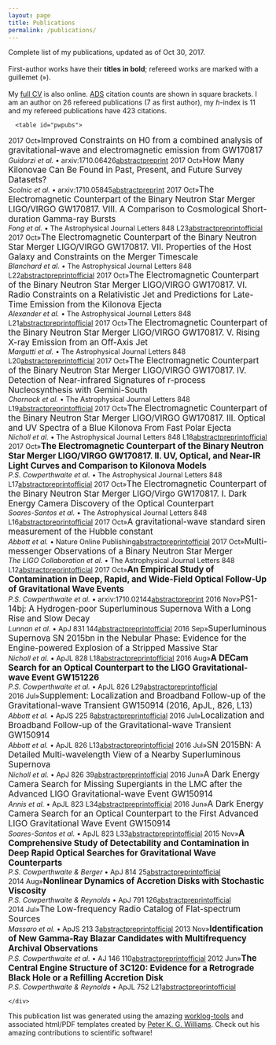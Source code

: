 ```yaml
---
layout: page
title: Publications
permalink: /publications/
---
```


<!-- This work is dedicated to the public domain. -->

<!-- Peter Williams' HTML template for a publications list

Unlike the LaTeX template, I can't use variables to parametrize my name and
info. I've marked text that needs updating with "XXX" comments.

Note that this list looks significantly different than the PDF publication
list. I feel that on the web it makes sense to take a different approach.

I also haven't spent as much time beautifying this page as I have the LaTeX
templates. My actual publication list is embedded in a Wordpress site that
does a bunch of the CSS fanciness automatically, and it'd be a lot of work to
extract all of that magic. -->



<html>
  <head>
    <meta http-equiv="Content-Type" content="text/html; charset=utf-8" />
    <title>Philip S. Cowperthwaite: Publications</title> <!--XXX-->
    <style type="text/css" media="all">
#container { width: 105%; margin: auto; }
#pwpubs { border-collapse: collapse; }
#pwpubs tr { vertical-align: top; border-top: 1px #777 solid; }
#pwpubs td { padding-bottom: 10px; }
#pwpubs_date { width: 12ex; }
#pwpubs_ref { width: 2ex; }
#pwpubs td.tauth { padding-right: 2ex; }
#pwpubs_ads, #pwpubs_arxiv, #pwpubs_doi, #pwpubs_direct { width: 10ex; }
.pwpubs_title { font-size: larger; }
.pwpubs_ftitle { font-size: larger; font-weight: bold; }
.pwpubs_auth { font-style: italic; }
    </style>
  </head>
  <body>
    <div id="container">
      <p>Complete list of my publications, updated as of
Oct 30, 2017.
      <br>
      <br>
      First-author works have their <span style="font-weight: bold">titles in
      bold</span>; refereed works are marked with a guillemet (»).
      <br>
      <br>
      My <a href="pscastro.com/cv">full CV</a> is also online.
<a href="http://labs.adsabs.harvard.edu/adsabs">ADS</a> citation counts are shown in square brackets. I am an author on 26
refereed publications (7 as first author), my <i>h</i>-index is
11 and my refereed publications have 423 citations.
      </p>

<!-- well this is less than ideal, but whatever. -->


      <table id="pwpubs">
  <col id="pwpubs_date" /> <col id="pwpubs_ref" /> <col id="pwpubs_tauth" />
  <col id="pwpubs_ads" /> <col id="pwpubs_arxiv" /> <col id="pwpubs_doi" /> <col id="pwpubs_direct" />
<tr><td>2017 Oct</td><td>»</td><td class="pwpubs_tauth"><span class="pwpubs_title">Improved Constraints on H0 from a combined analysis of gravitational-wave and electromagnetic emission from GW170817</span> <br><span class="pwpubs_auth">Guidorzi et al.</span> • arxiv:1710.06426</td><td><a href="http://adsabs.harvard.edu/abs/2017arXiv171006426G">abstract</a></td><td><a href="http://arxiv.org/abs/1710.06426">preprint</a></td><td></td><td></td></tr>
<tr><td>2017 Oct</td><td>»</td><td class="pwpubs_tauth"><span class="pwpubs_title">How Many Kilonovae Can Be Found in Past, Present, and Future Survey Datasets?</span> <br><span class="pwpubs_auth">Scolnic et al.</span> • arxiv:1710.05845</td><td><a href="http://adsabs.harvard.edu/abs/2017arXiv171005845S">abstract</a></td><td><a href="http://arxiv.org/abs/1710.05845">preprint</a></td><td></td><td></td></tr>
<tr><td>2017 Oct</td><td>»</td><td class="pwpubs_tauth"><span class="pwpubs_title">The Electromagnetic Counterpart of the Binary Neutron Star Merger LIGO/VIRGO GW170817. VIII. A Comparison to Cosmological Short-duration Gamma-ray Bursts</span> <br><span class="pwpubs_auth">Fong et al.</span> • The Astrophysical Journal Letters 848 L23</td><td><a href="http://adsabs.harvard.edu/abs/2017arXiv171005438F">abstract</a></td><td><a href="http://arxiv.org/abs/1710.05438">preprint</a></td><td><a href="http://dx.doi.org/10.3847/2041-8213/aa9018">official</a></td><td></td></tr>
<tr><td>2017 Oct</td><td>»</td><td class="pwpubs_tauth"><span class="pwpubs_title">The Electromagnetic Counterpart of the Binary Neutron Star Merger LIGO/VIRGO GW170817. VII. Properties of the Host Galaxy and Constraints on the Merger Timescale</span> <br><span class="pwpubs_auth">Blanchard et al.</span> • The Astrophysical Journal Letters 848 L22</td><td><a href="http://adsabs.harvard.edu/abs/2017arXiv171005458B">abstract</a></td><td><a href="http://arxiv.org/abs/1710.05458">preprint</a></td><td><a href="http://dx.doi.org/10.3847/2041-8213/aa905">official</a></td><td></td></tr>
<tr><td>2017 Oct</td><td>»</td><td class="pwpubs_tauth"><span class="pwpubs_title">The Electromagnetic Counterpart of the Binary Neutron Star Merger LIGO/VIRGO GW170817. VI. Radio Constraints on a Relativistic Jet and Predictions for Late-Time Emission from the Kilonova Ejecta</span> <br><span class="pwpubs_auth">Alexander et al.</span> • The Astrophysical Journal Letters 848 L21</td><td><a href="http://adsabs.harvard.edu/abs/2017arXiv171005457A">abstract</a></td><td><a href="http://arxiv.org/abs/1710.05457">preprint</a></td><td><a href="http://dx.doi.org/10.3847/2041-8213/aa905d">official</a></td><td></td></tr>
<tr><td>2017 Oct</td><td>»</td><td class="pwpubs_tauth"><span class="pwpubs_title">The Electromagnetic Counterpart of the Binary Neutron Star Merger LIGO/VIRGO GW170817. V. Rising X-ray Emission from an Off-Axis Jet</span> <br><span class="pwpubs_auth">Margutti et al.</span> • The Astrophysical Journal Letters 848 L20</td><td><a href="http://adsabs.harvard.edu/abs/2017arXiv171005431M">abstract</a></td><td><a href="http://arxiv.org/abs/1710.05431">preprint</a></td><td><a href="http://dx.doi.org/10.3847/2041-8213/aa9057">official</a></td><td></td></tr>
<tr><td>2017 Oct</td><td>»</td><td class="pwpubs_tauth"><span class="pwpubs_title">The Electromagnetic Counterpart of the Binary Neutron Star Merger LIGO/VIRGO GW170817. IV. Detection of Near-infrared Signatures of r-process Nucleosynthesis with Gemini-South</span> <br><span class="pwpubs_auth">Chornock et al.</span> • The Astrophysical Journal Letters 848 L19</td><td><a href="http://adsabs.harvard.edu/abs/2017arXiv171005454C">abstract</a></td><td><a href="http://arxiv.org/abs/1710.05454">preprint</a></td><td><a href="http://dx.doi.org/10.3847/2041-8213/aa905c">official</a></td><td></td></tr>
<tr><td>2017 Oct</td><td>»</td><td class="pwpubs_tauth"><span class="pwpubs_title">The Electromagnetic Counterpart of the Binary Neutron Star Merger LIGO/VIRGO GW170817. III. Optical and UV Spectra of a Blue Kilonova From Fast Polar Ejecta</span> <br><span class="pwpubs_auth">Nicholl et al.</span> • The Astrophysical Journal Letters 848 L18</td><td><a href="http://adsabs.harvard.edu/abs/2017arXiv171005456N">abstract</a></td><td><a href="http://arxiv.org/abs/1710.05456">preprint</a></td><td><a href="http://dx.doi.org/10.3847/2041-8213/aa9029">official</a></td><td></td></tr>
<tr><td>2017 Oct</td><td>»</td><td class="pwpubs_tauth"><span class="pwpubs_title"><b>The Electromagnetic Counterpart of the Binary Neutron Star Merger LIGO/VIRGO GW170817. II. UV, Optical, and Near-IR Light Curves and Comparison to Kilonova Models</b></span> <br><span class="pwpubs_auth">P.S. Cowperthwaite et al.</span> • The Astrophysical Journal Letters 848 L17</td><td><a href="http://adsabs.harvard.edu/abs/2017arXiv171005840C">abstract</a></td><td><a href="http://arxiv.org/abs/1710.05840">preprint</a></td><td><a href="http://dx.doi.org/10.3847/2041-8213/aa8fc7">official</a></td><td></td></tr>
<tr><td>2017 Oct</td><td>»</td><td class="pwpubs_tauth"><span class="pwpubs_title">The Electromagnetic Counterpart of the Binary Neutron Star Merger LIGO/Virgo GW170817. I. Dark Energy Camera Discovery of the Optical Counterpart</span> <br><span class="pwpubs_auth">Soares-Santos et al.</span> • The Astrophysical Journal Letters 848 L16</td><td><a href="http://adsabs.harvard.edu/abs/2017arXiv171005459S">abstract</a></td><td><a href="http://arxiv.org/abs/1710.05459">preprint</a></td><td><a href="http://dx.doi.org/10.3847/2041-8213/aa9059">official</a></td><td></td></tr>
<tr><td>2017 Oct</td><td>»</td><td class="pwpubs_tauth"><span class="pwpubs_title">A gravitational-wave standard siren measurement of the Hubble constant</span> <br><span class="pwpubs_auth">Abbott et al.</span> • Nature Online Publishing</td><td><a href="http://adsabs.harvard.edu/abs/2017arXiv171005835A">abstract</a></td><td><a href="http://arxiv.org/abs/1710.05835">preprint</a></td><td><a href="http://dx.doi.org/doi%3A10.1038/nature24471">official</a></td><td></td></tr>
<tr><td>2017 Oct</td><td>»</td><td class="pwpubs_tauth"><span class="pwpubs_title">Multi-messenger Observations of a Binary Neutron Star Merger</span> <br><span class="pwpubs_auth">The LIGO Collaboration et al.</span> • The Astrophysical Journal Letters 848 L12</td><td><a href="http://adsabs.harvard.edu/abs/2017arXiv171005833L">abstract</a></td><td><a href="http://arxiv.org/abs/1710.05833">preprint</a></td><td><a href="http://dx.doi.org/10.3847/2041-8213/aa91c9">official</a></td><td></td></tr>
<tr><td>2017 Oct</td><td>»</td><td class="pwpubs_tauth"><span class="pwpubs_title"><b>An Empirical Study of Contamination in Deep, Rapid, and Wide-Field Optical Follow-Up of Gravitational Wave Events</b></span> <br><span class="pwpubs_auth">P.S. Cowperthwaite et al.</span> • arxiv:1710.02144</td><td><a href="http://adsabs.harvard.edu/abs/2017arXiv171002144C">abstract</a></td><td><a href="http://arxiv.org/abs/1710.02144">preprint</a></td><td></td><td></td></tr>
<tr><td>2016 Nov</td><td>»</td><td class="pwpubs_tauth"><span class="pwpubs_title">PS1-14bj: A Hydrogen-poor Superluminous Supernova With a Long Rise and Slow Decay</span> <br><span class="pwpubs_auth">Lunnan et al.</span> • ApJ 831 144</td><td><a href="http://adsabs.harvard.edu/abs/2016ApJ...831..144L">abstract</a></td><td><a href="http://arxiv.org/abs/1605.05235">preprint</a></td><td><a href="http://dx.doi.org/10.3847/0004-637X/831/2/144">official</a></td><td></td></tr>
<tr><td>2016 Sep</td><td>»</td><td class="pwpubs_tauth"><span class="pwpubs_title">Superluminous Supernova SN 2015bn in the Nebular Phase: Evidence for the Engine-powered Explosion of a Stripped Massive Star</span> <br><span class="pwpubs_auth">Nicholl et al.</span> • ApJL 828 L18</td><td><a href="http://adsabs.harvard.edu/abs/2016ApJ...828L..18N">abstract</a></td><td><a href="http://arxiv.org/abs/1608.02995">preprint</a></td><td><a href="http://dx.doi.org/10.3847/2041-8205/828/2/L18">official</a></td><td></td></tr>
<tr><td>2016 Aug</td><td>»</td><td class="pwpubs_tauth"><span class="pwpubs_title"><b>A DECam Search for an Optical Counterpart to the LIGO Gravitational-wave Event GW151226</b></span> <br><span class="pwpubs_auth">P.S. Cowperthwaite et al.</span> • ApJL 826 L29</td><td><a href="http://adsabs.harvard.edu/abs/2016ApJ...826L..29C">abstract</a></td><td><a href="http://arxiv.org/abs/1606.04538">preprint</a></td><td><a href="http://dx.doi.org/10.3847/2041-8205/826/2/L29">official</a></td><td></td></tr>
<tr><td>2016 Jul</td><td>»</td><td class="pwpubs_tauth"><span class="pwpubs_title">Supplement: Localization and Broadband Follow-up of the Gravitational-wave Transient GW150914 (2016, ApJL, 826, L13)</span> <br><span class="pwpubs_auth">Abbott et al.</span> • ApJS 225 8</td><td><a href="http://adsabs.harvard.edu/abs/2016ApJS..225....8A">abstract</a></td><td><a href="http://arxiv.org/abs/1604.07864">preprint</a></td><td><a href="http://dx.doi.org/10.3847/0067-0049/225/1/8">official</a></td><td></td></tr>
<tr><td>2016 Jul</td><td>»</td><td class="pwpubs_tauth"><span class="pwpubs_title">Localization and Broadband Follow-up of the Gravitational-wave Transient GW150914</span> <br><span class="pwpubs_auth">Abbott et al.</span> • ApJL 826 L13</td><td><a href="http://adsabs.harvard.edu/abs/2016ApJ...826L..13A">abstract</a></td><td><a href="http://arxiv.org/abs/1602.08492">preprint</a></td><td><a href="http://dx.doi.org/10.3847/2041-8205/826/1/L13">official</a></td><td></td></tr>
<tr><td>2016 Jul</td><td>»</td><td class="pwpubs_tauth"><span class="pwpubs_title">SN 2015BN: A Detailed Multi-wavelength View of a Nearby Superluminous Supernova</span> <br><span class="pwpubs_auth">Nicholl et al.</span> • ApJ 826 39</td><td><a href="http://adsabs.harvard.edu/abs/2016ApJ...826...39N">abstract</a></td><td><a href="http://arxiv.org/abs/1603.04748">preprint</a></td><td><a href="http://dx.doi.org/10.3847/0004-637X/826/1/39">official</a></td><td></td></tr>
<tr><td>2016 Jun</td><td>»</td><td class="pwpubs_tauth"><span class="pwpubs_title">A Dark Energy Camera Search for Missing Supergiants in the LMC after the Advanced LIGO Gravitational-wave Event GW150914</span> <br><span class="pwpubs_auth">Annis et al.</span> • ApJL 823 L34</td><td><a href="http://adsabs.harvard.edu/abs/2016ApJ...823L..34A">abstract</a></td><td><a href="http://arxiv.org/abs/1602.04199">preprint</a></td><td><a href="http://dx.doi.org/10.3847/2041-8205/823/2/L34">official</a></td><td></td></tr>
<tr><td>2016 Jun</td><td>»</td><td class="pwpubs_tauth"><span class="pwpubs_title">A Dark Energy Camera Search for an Optical Counterpart to the First Advanced LIGO Gravitational Wave Event GW150914</span> <br><span class="pwpubs_auth">Soares-Santos et al.</span> • ApJL 823 L33</td><td><a href="http://adsabs.harvard.edu/abs/2016ApJ...823L..33S">abstract</a></td><td><a href="http://arxiv.org/abs/1602.04198">preprint</a></td><td><a href="http://dx.doi.org/10.3847/2041-8205/823/2/L33">official</a></td><td></td></tr>
<tr><td>2015 Nov</td><td>»</td><td class="pwpubs_tauth"><span class="pwpubs_title"><b>A Comprehensive Study of Detectability and Contamination in Deep Rapid Optical Searches for Gravitational Wave Counterparts</b></span> <br><span class="pwpubs_auth">P.S. Cowperthwaite &amp; Berger</span> • ApJ 814 25</td><td><a href="http://adsabs.harvard.edu/abs/2015ApJ...814...25C">abstract</a></td><td><a href="http://arxiv.org/abs/1503.07869">preprint</a></td><td><a href="http://dx.doi.org/10.1088/0004-637X/814/1/25">official</a></td><td></td></tr>
<tr><td>2014 Aug</td><td>»</td><td class="pwpubs_tauth"><span class="pwpubs_title"><b>Nonlinear Dynamics of Accretion Disks with Stochastic Viscosity</b></span> <br><span class="pwpubs_auth">P.S. Cowperthwaite &amp; Reynolds</span> • ApJ 791 126</td><td><a href="http://adsabs.harvard.edu/abs/2014ApJ...791..126C">abstract</a></td><td><a href="http://arxiv.org/abs/1407.2615">preprint</a></td><td><a href="http://dx.doi.org/10.1088/0004-637X/791/2/126">official</a></td><td></td></tr>
<tr><td>2014 Jul</td><td>»</td><td class="pwpubs_tauth"><span class="pwpubs_title">The Low-frequency Radio Catalog of Flat-spectrum Sources</span> <br><span class="pwpubs_auth">Massaro et al.</span> • ApJS 213 3</td><td><a href="http://adsabs.harvard.edu/abs/2014ApJS..213....3M">abstract</a></td><td><a href="http://arxiv.org/abs/1503.03483">preprint</a></td><td><a href="http://dx.doi.org/10.1088/0067-0049/213/1/3">official</a></td><td></td></tr>
<tr><td>2013 Nov</td><td>»</td><td class="pwpubs_tauth"><span class="pwpubs_title"><b>Identification of New Gamma-Ray Blazar Candidates with Multifrequency Archival Observations</b></span> <br><span class="pwpubs_auth">P.S. Cowperthwaite et al.</span> • AJ 146 110</td><td><a href="http://adsabs.harvard.edu/abs/2013AJ....146..110C">abstract</a></td><td><a href="http://arxiv.org/abs/1308.1950">preprint</a></td><td><a href="http://dx.doi.org/10.1088/0004-6256/146/5/110">official</a></td><td></td></tr>
<tr><td>2012 Jun</td><td>»</td><td class="pwpubs_tauth"><span class="pwpubs_title"><b>The Central Engine Structure of 3C120: Evidence for a Retrograde Black Hole or a Refilling Accretion Disk</b></span> <br><span class="pwpubs_auth">P.S. Cowperthwaite &amp; Reynolds</span> • ApJL 752 L21</td><td><a href="http://adsabs.harvard.edu/abs/2012ApJ...752L..21C">abstract</a></td><td><a href="http://arxiv.org/abs/1205.3175">preprint</a></td><td><a href="http://dx.doi.org/10.1088/2041-8205/752/2/L21">official</a></td><td></td></tr>
      </table>

    </div>
  </body>
</html>


This publication list was generated using the amazing [worklog-tools](https://github.com/pkgw/worklog-tools/) and associated html/PDF templates created by [Peter K. G. Williams](https://newton.cx/~peter/). Check out his amazing contributions to scientific software!  
